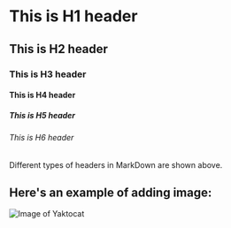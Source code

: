 # This is H1 header
## This is H2 header
### This is H3 header
#### This is H4 header
##### This is H5 header
###### This is H6 header

Different types of headers in MarkDown are shown above.


## Here's an example of adding image:
![Image of Yaktocat](https://octodex.github.com/images/yaktocat.png)
